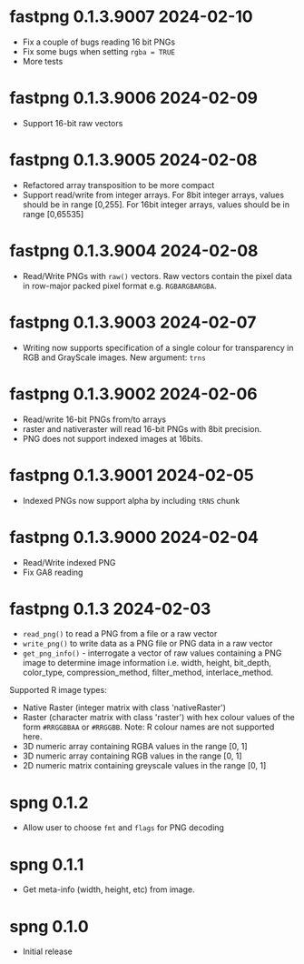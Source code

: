 

# fastpng 0.1.3.9007 2024-02-10

* Fix a couple of bugs reading 16 bit PNGs
* Fix some bugs when setting `rgba = TRUE`
* More tests 

# fastpng 0.1.3.9006 2024-02-09

* Support 16-bit raw vectors 

# fastpng 0.1.3.9005 2024-02-08

* Refactored array transposition to be more compact
* Support read/write from integer arrays.  For 8bit integer arrays, values should be
  in range [0,255].  For 16bit integer arrays, values should be in 
  range [0,65535]

# fastpng 0.1.3.9004 2024-02-08

* Read/Write PNGs with `raw()` vectors.  Raw vectors contain the pixel data in 
  row-major packed pixel format e.g. `RGBARGBARGBA`.

# fastpng 0.1.3.9003 2024-02-07

* Writing now supports specification of a single colour for transparency 
 in RGB and GrayScale images.  New argument: `trns` 

# fastpng 0.1.3.9002 2024-02-06

* Read/write 16-bit PNGs from/to arrays
* raster and nativeraster will read 16-bit PNGs with 8bit precision.
* PNG does not support indexed images at 16bits.

# fastpng 0.1.3.9001 2024-02-05

* Indexed PNGs now support alpha by including `tRNS` chunk

# fastpng 0.1.3.9000 2024-02-04

* Read/Write indexed PNG
* Fix GA8 reading

# fastpng 0.1.3  2024-02-03

* `read_png()` to read a PNG from a file or a raw vector
* `write_png()` to write data as a PNG file or PNG data in a raw vector
* `get_png_info()` - interrogate a vector of raw values containing a PNG image
  to determine image information i.e. width, height, bit_depth, color_type, 
  compression_method, filter_method, interlace_method.
  
Supported R image types:

* Native Raster (integer matrix with class 'nativeRaster')
* Raster (character matrix with class 'raster') with hex colour values of the 
  form `#RRGGBBAA` or `#RRGGBB`.  Note: R colour names are not supported here.
* 3D numeric array containing RGBA values in the range [0, 1]
* 3D numeric array containing RGB values in the range [0, 1]
* 2D numeric matrix containing greyscale values in the range [0, 1] 

# spng 0.1.2

* Allow user to choose `fmt` and `flags` for PNG decoding


# spng 0.1.1

* Get meta-info (width, height, etc) from image.


# spng 0.1.0

* Initial release
